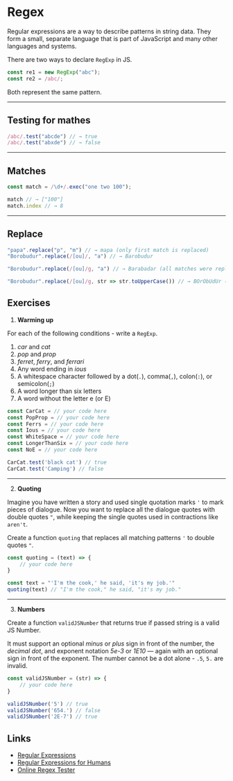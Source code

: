 # Regex

Regular expressions are a way to describe patterns in string data. They form a small, separate language that is part of JavaScript and many other languages and systems.

There are two ways to declare `RegExp` in JS.

```js
const re1 = new RegExp("abc");
const re2 = /abc/;
```

Both represent the same pattern.
___

## Testing for mathes

```js
/abc/.test("abcde") // → true
/abc/.test("abxde") // → false
```
___

## Matches

```js
const match = /\d+/.exec("one two 100");

match // → ["100"]
match.index // → 8
```
___

## Replace

```js
"papa".replace("p", "m") // → mapa (only first match is replaced)
"Borobudur".replace(/[ou]/, "a") // → Barobudur

"Borobudur".replace(/[ou]/g, "a") // → Barabadar (all matches were replaced because of 'g' flag)

"Borobudur".replace(/[ou]/g, str => str.toUpperCase()) // → BOrObUdUr (all matches were replaced by function result)

```

## Exercises

1. **Warming up**

For each of the following conditions - write a `RegExp`.

1. _car_ and _cat_
2. _pop_ and _prop_
3. _ferret_, _ferry_, and _ferrari_
4. Any word ending in _ious_
5. A whitespace character followed by a dot(`.`), comma(`,`), colon(`:`), or semicolon(`;`)
6. A word longer than six letters
7. A word without the letter e (or E)

```js
const CarCat = // your code here
const PopProp = // your code here
const Ferrs = // your code here
const Ious = // your code here
const WhiteSpace = // your code here
const LongerThanSix = // your code here
const NoE = // your code here

CarCat.test('black cat') // true
CarCat.test('Camping') // false
```
___

2. **Quoting**

Imagine you have written a story and used single quotation marks `'` to mark pieces of dialogue. 
Now you want to replace all the dialogue quotes with double quotes `"`, while keeping the single quotes used in contractions like `aren't`.

Create a function `quoting` that replaces all matching patterns `'` to double quotes `"`.

```js
const quoting = (text) => {
    // your code here
}

const text = "'I'm the cook,' he said, 'it's my job.'"
quoting(text) // "I'm the cook," he said, "it's my job."
```
___

3. **Numbers**

Create a function `validJSNumber` that returns true if passed string is a valid JS Number.

It must support an optional _minus_ or _plus_ sign in front of the number, the _decimal dot_, and exponent notation _5e-3_ or _1E10_ — again with an optional sign in front of the exponent. The number cannot be a dot alone - `.5`, `5.` are invalid.

```js
const validJSNumber = (str) => {
    // your code here
}

validJSNumber('5') // true
validJSNumber('654.') // false
validJSNumber('2E-7') // true
```

## Links

- [Regular Expressions](https://eloquentjavascript.net/09_regexp.html)
- [Regular Expressions for Humans](https://refrf.shreyasminocha.me)
- [Online Regex Tester](https://regex101.com/)